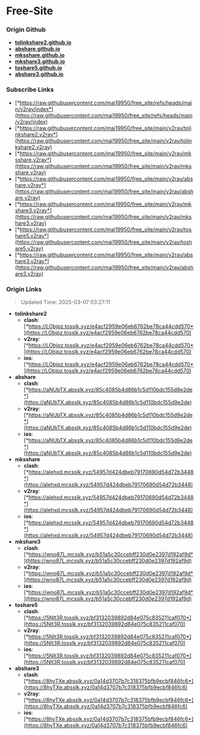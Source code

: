 # Free-Site

### Origin Github

- [**tolinkshare2.github.io**](https://github.com/tolinkshare2/tolinkshare2.github.io)
- [**abshare.github.io**](https://github.com/abshare/abshare.github.io)
- [**mksshare.github.io**](https://github.com/mksshare/mksshare.github.io)
- [**mkshare3.github.io**](https://github.com/mkshare3/mkshare3.github.io)
- [**toshare5.github.io**](https://github.com/toshare5/toshare5.github.io)
- [**abshare3.github.io**](https://github.com/abshare3/abshare3.github.io)

### Subscribe Links

- [*https://raw.githubusercontent.com/mai19950/free_site/refs/heads/main/v2ray/index*](https://raw.githubusercontent.com/mai19950/free_site/refs/heads/main/v2ray/index)
- [*https://raw.githubusercontent.com/mai19950/free_site/main/v2ray/tolinkshare2.v2ray*](https://raw.githubusercontent.com/mai19950/free_site/main/v2ray/tolinkshare2.v2ray)
- [*https://raw.githubusercontent.com/mai19950/free_site/main/v2ray/mksshare.v2ray*](https://raw.githubusercontent.com/mai19950/free_site/main/v2ray/mksshare.v2ray)
- [*https://raw.githubusercontent.com/mai19950/free_site/main/v2ray/abshare.v2ray*](https://raw.githubusercontent.com/mai19950/free_site/main/v2ray/abshare.v2ray)
- [*https://raw.githubusercontent.com/mai19950/free_site/main/v2ray/mkshare3.v2ray*](https://raw.githubusercontent.com/mai19950/free_site/main/v2ray/mkshare3.v2ray)
- [*https://raw.githubusercontent.com/mai19950/free_site/main/v2ray/toshare5.v2ray*](https://raw.githubusercontent.com/mai19950/free_site/main/v2ray/toshare5.v2ray)
- [*https://raw.githubusercontent.com/mai19950/free_site/main/v2ray/abshare3.v2ray*](https://raw.githubusercontent.com/mai19950/free_site/main/v2ray/abshare3.v2ray)

### Origin Links

> Updated Time: 2025-03-07 03:27:11

- **tolinkshare2**
  - **clash**: [*https://LObjpz.tosslk.xyz/e4acf2959e06eb6762be78ca44cdd570*](https://LObjpz.tosslk.xyz/e4acf2959e06eb6762be78ca44cdd570)
  - **v2ray**: [*https://LObjpz.tosslk.xyz/e4acf2959e06eb6762be78ca44cdd570*](https://LObjpz.tosslk.xyz/e4acf2959e06eb6762be78ca44cdd570)
  - **ios**: [*https://LObjpz.tosslk.xyz/e4acf2959e06eb6762be78ca44cdd570*](https://LObjpz.tosslk.xyz/e4acf2959e06eb6762be78ca44cdd570)
- **abshare**
  - **clash**: [*https://aNUbTX.absslk.xyz/85c4085b4d86b1c5d110bdc155d9e2de*](https://aNUbTX.absslk.xyz/85c4085b4d86b1c5d110bdc155d9e2de)
  - **v2ray**: [*https://aNUbTX.absslk.xyz/85c4085b4d86b1c5d110bdc155d9e2de*](https://aNUbTX.absslk.xyz/85c4085b4d86b1c5d110bdc155d9e2de)
  - **ios**: [*https://aNUbTX.absslk.xyz/85c4085b4d86b1c5d110bdc155d9e2de*](https://aNUbTX.absslk.xyz/85c4085b4d86b1c5d110bdc155d9e2de)
- **mksshare**
  - **clash**: [*https://alehxd.mcsslk.xyz/54957d424dbeb79170690d54d72b3448*](https://alehxd.mcsslk.xyz/54957d424dbeb79170690d54d72b3448)
  - **v2ray**: [*https://alehxd.mcsslk.xyz/54957d424dbeb79170690d54d72b3448*](https://alehxd.mcsslk.xyz/54957d424dbeb79170690d54d72b3448)
  - **ios**: [*https://alehxd.mcsslk.xyz/54957d424dbeb79170690d54d72b3448*](https://alehxd.mcsslk.xyz/54957d424dbeb79170690d54d72b3448)
- **mkshare3**
  - **clash**: [*https://wno87L.mcsslk.xyz/b51a5c30ccebff230d0e2397d192af9d*](https://wno87L.mcsslk.xyz/b51a5c30ccebff230d0e2397d192af9d)
  - **v2ray**: [*https://wno87L.mcsslk.xyz/b51a5c30ccebff230d0e2397d192af9d*](https://wno87L.mcsslk.xyz/b51a5c30ccebff230d0e2397d192af9d)
  - **ios**: [*https://wno87L.mcsslk.xyz/b51a5c30ccebff230d0e2397d192af9d*](https://wno87L.mcsslk.xyz/b51a5c30ccebff230d0e2397d192af9d)
- **toshare5**
  - **clash**: [*https://5Nlt3R.tosslk.xyz/bf3132039892d84e075c835211caf070*](https://5Nlt3R.tosslk.xyz/bf3132039892d84e075c835211caf070)
  - **v2ray**: [*https://5Nlt3R.tosslk.xyz/bf3132039892d84e075c835211caf070*](https://5Nlt3R.tosslk.xyz/bf3132039892d84e075c835211caf070)
  - **ios**: [*https://5Nlt3R.tosslk.xyz/bf3132039892d84e075c835211caf070*](https://5Nlt3R.tosslk.xyz/bf3132039892d84e075c835211caf070)
- **abshare3**
  - **clash**: [*https://8hyTXe.absslk.xyz/0a14d3707b7c318375bfb9ecbf846fc6*](https://8hyTXe.absslk.xyz/0a14d3707b7c318375bfb9ecbf846fc6)
  - **v2ray**: [*https://8hyTXe.absslk.xyz/0a14d3707b7c318375bfb9ecbf846fc6*](https://8hyTXe.absslk.xyz/0a14d3707b7c318375bfb9ecbf846fc6)
  - **ios**: [*https://8hyTXe.absslk.xyz/0a14d3707b7c318375bfb9ecbf846fc6*](https://8hyTXe.absslk.xyz/0a14d3707b7c318375bfb9ecbf846fc6)
